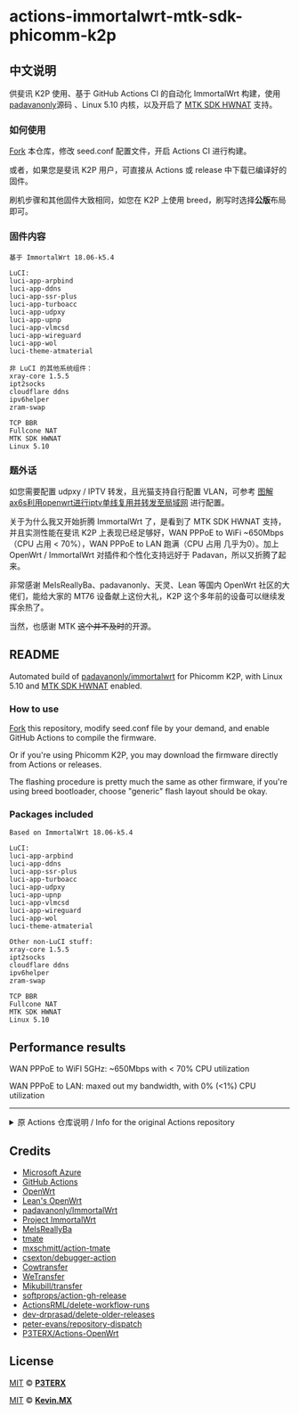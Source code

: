 # actions-immortalwrt-mtk-sdk-phicomm-k2p

## 中文说明
供斐讯 K2P 使用、基于 GitHub Actions CI 的自动化 ImmortalWrt 构建，使用 [padavanonly](https://github.com/padavanonly/immortalwrt)源码 、Linux 5.10 内核，以及开启了 [MTK SDK HWNAT](https://git01.mediatek.com/plugins/gitiles/openwrt/feeds/mtk-openwrt-feeds/) 支持。

### 如何使用
[Fork](https://github.com/KevinMX/actions-immortalwrt-mtk-sdk-phicomm-k2p/fork) 本仓库，修改 seed.conf 配置文件，开启 Actions CI 进行构建。

或者，如果您是斐讯 K2P 用户，可直接从 Actions 或 release 中下载已编译好的固件。

刷机步骤和其他固件大致相同，如您在 K2P 上使用 breed，刷写时选择**公版**布局即可。

### 固件内容
```
基于 ImmortalWrt 18.06-k5.4

LuCI:
luci-app-arpbind
luci-app-ddns
luci-app-ssr-plus
luci-app-turboacc
luci-app-udpxy
luci-app-upnp
luci-app-vlmcsd
luci-app-wireguard
luci-app-wol
luci-theme-atmaterial

非 LuCI 的其他系统组件：
xray-core 1.5.5
ipt2socks
cloudflare ddns
ipv6helper
zram-swap

TCP BBR
Fullcone NAT
MTK SDK HWNAT
Linux 5.10
```

### 题外话
如您需要配置 udpxy / IPTV 转发，且光猫支持自行配置 VLAN，可参考 [图解ax6s利用openwrt进行iptv单线复用并转发至局域网](https://www.right.com.cn/forum/thread-8215671-1-1.html) 进行配置。

关于为什么我又开始折腾 ImmortalWrt 了，是看到了 MTK SDK HWNAT 支持，并且实测性能在斐讯 K2P 上表现已经足够好，WAN PPPoE to WiFi ~650Mbps（CPU 占用 < 70%），WAN PPPoE to LAN 跑满（CPU 占用 几乎为0）。加上 OpenWrt / ImmortalWrt 对插件和个性化支持远好于 Padavan，所以又折腾了起来。

非常感谢 MeIsReallyBa、padavanonly、天灵、Lean 等国内 OpenWrt 社区的大佬们，能给大家的 MT76 设备献上这份大礼，K2P 这个多年前的设备可以继续发挥余热了。

当然，也感谢 MTK ~~这个并不及时~~的开源。

## README
Automated build of [padavanonly/immortalwrt](https://github.com/padavanonly/immortalwrt) for Phicomm K2P, with Linux 5.10 and [MTK SDK HWNAT](https://git01.mediatek.com/plugins/gitiles/openwrt/feeds/mtk-openwrt-feeds/) enabled.

### How to use
[Fork](https://github.com/KevinMX/actions-immortalwrt-mtk-sdk-phicomm-k2p/fork) this repository, modify seed.conf file by your demand, and enable GitHub Actions to compile the firmware.

Or if you're using Phicomm K2P, you may download the firmware directly from Actions or releases.

The flashing procedure is pretty much the same as other firmware, if you're using breed bootloader, choose "generic" flash layout should be okay.

### Packages included
```
Based on ImmortalWrt 18.06-k5.4

LuCI:
luci-app-arpbind
luci-app-ddns
luci-app-ssr-plus
luci-app-turboacc
luci-app-udpxy
luci-app-upnp
luci-app-vlmcsd
luci-app-wireguard
luci-app-wol
luci-theme-atmaterial

Other non-LuCI stuff:
xray-core 1.5.5
ipt2socks
cloudflare ddns
ipv6helper
zram-swap

TCP BBR
Fullcone NAT
MTK SDK HWNAT
Linux 5.10
```

## Performance results
WAN PPPoE to WiFI 5GHz: ~650Mbps with < 70% CPU utilization

WAN PPPoE to LAN: maxed out my bandwidth, with 0% (<1%) CPU utilization

___

<details>
  <summary>原 Actions 仓库说明 / Info for the original Actions repository</summary>
  
**English** | [中文](https://p3terx.com/archives/build-openwrt-with-github-actions.html)

# Actions-OpenWrt

[![LICENSE](https://img.shields.io/github/license/mashape/apistatus.svg?style=flat-square&label=LICENSE)](https://github.com/P3TERX/Actions-OpenWrt/blob/master/LICENSE)
![GitHub Stars](https://img.shields.io/github/stars/P3TERX/Actions-OpenWrt.svg?style=flat-square&label=Stars&logo=github)
![GitHub Forks](https://img.shields.io/github/forks/P3TERX/Actions-OpenWrt.svg?style=flat-square&label=Forks&logo=github)

A template for building OpenWrt with GitHub Actions

## Usage

- Click the [Use this template](https://github.com/P3TERX/Actions-OpenWrt/generate) button to create a new repository.
- Generate `.config` files using [Lean's OpenWrt](https://github.com/coolsnowwolf/lede) source code. ( You can change it through environment variables in the workflow file. )
- Push `.config` file to the GitHub repository.
- Select `Build OpenWrt` on the Actions page.
- Click the `Run workflow` button.
- When the build is complete, click the `Artifacts` button in the upper right corner of the Actions page to download the binaries.

## Tips

- It may take a long time to create a `.config` file and build the OpenWrt firmware. Thus, before create repository to build your own firmware, you may check out if others have already built it which meet your needs by simply [search `Actions-Openwrt` in GitHub](https://github.com/search?q=Actions-openwrt).
- Add some meta info of your built firmware (such as firmware architecture and installed packages) to your repository introduction, this will save others' time.
</details>

## Credits

- [Microsoft Azure](https://azure.microsoft.com)
- [GitHub Actions](https://github.com/features/actions)
- [OpenWrt](https://github.com/openwrt/openwrt)
- [Lean's OpenWrt](https://github.com/coolsnowwolf/lede)
- [padavanonly/ImmortalWrt](https://github.com/padavanonly/immortalwrt)
- [Project ImmortalWrt](https://github.com/immortalwrt)
- [MeIsReallyBa](https://github.com/meisreallyba)
- [tmate](https://github.com/tmate-io/tmate)
- [mxschmitt/action-tmate](https://github.com/mxschmitt/action-tmate)
- [csexton/debugger-action](https://github.com/csexton/debugger-action)
- [Cowtransfer](https://cowtransfer.com)
- [WeTransfer](https://wetransfer.com/)
- [Mikubill/transfer](https://github.com/Mikubill/transfer)
- [softprops/action-gh-release](https://github.com/softprops/action-gh-release)
- [ActionsRML/delete-workflow-runs](https://github.com/ActionsRML/delete-workflow-runs)
- [dev-drprasad/delete-older-releases](https://github.com/dev-drprasad/delete-older-releases)
- [peter-evans/repository-dispatch](https://github.com/peter-evans/repository-dispatch)
- [P3TERX/Actions-OpenWrt](https://github.com/P3TERX/Actions-OpenWrt)

## License

[MIT](https://github.com/P3TERX/Actions-OpenWrt/blob/main/LICENSE) © [**P3TERX**](https://p3terx.com)

[MIT](https://github.com/KevinMX/actions-immortalwrt-mtk-sdk-phicomm-k2p) © [**Kevin.MX**](https://mary.kevinmx.top)

